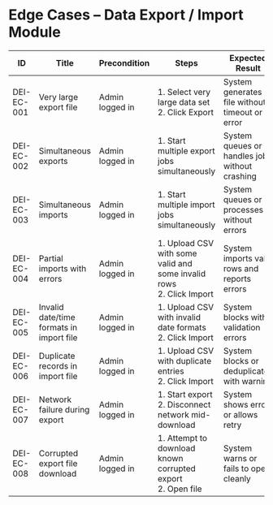 # Edge Cases – Data Export / Import Module

| ID          | Title                                       | Precondition                        | Steps                                                         | Expected Result                           | Actual Result | Status |
|-------------|---------------------------------------------|-------------------------------------|---------------------------------------------------------------|-------------------------------------------|---------------|--------|
| DEI-EC-001  | Very large export file                      | Admin logged in                     | 1. Select very large data set <br> 2. Click Export | System generates file without timeout or error |               |        |
| DEI-EC-002  | Simultaneous exports                        | Admin logged in                     | 1. Start multiple export jobs simultaneously | System queues or handles jobs without crashing |               |        |
| DEI-EC-003  | Simultaneous imports                        | Admin logged in                     | 1. Start multiple import jobs simultaneously | System queues or processes without errors |               |        |
| DEI-EC-004  | Partial imports with errors                 | Admin logged in                     | 1. Upload CSV with some valid and some invalid rows <br> 2. Click Import | System imports valid rows and reports errors |               |        |
| DEI-EC-005  | Invalid date/time formats in import file    | Admin logged in                     | 1. Upload CSV with invalid date formats <br> 2. Click Import | System blocks with validation errors |               |        |
| DEI-EC-006  | Duplicate records in import file            | Admin logged in                     | 1. Upload CSV with duplicate entries <br> 2. Click Import | System blocks or deduplicates with warning |               |        |
| DEI-EC-007  | Network failure during export               | Admin logged in                     | 1. Start export <br> 2. Disconnect network mid-download | System shows error or allows retry |               |        |
| DEI-EC-008  | Corrupted export file download              | Admin logged in                     | 1. Attempt to download known corrupted export <br> 2. Open file | System warns or fails to open cleanly |               |        |